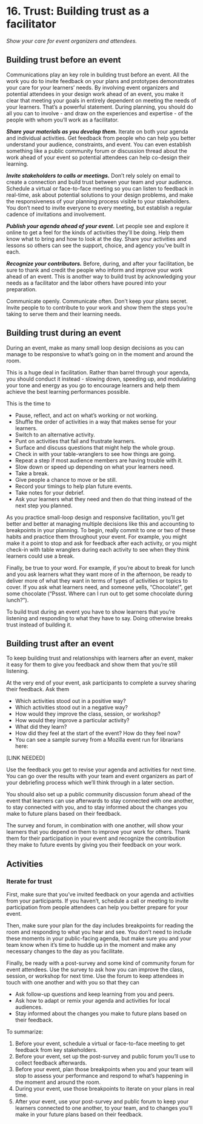 # 16. Trust: Building trust as a facilitator

*Show your care for event organizers and attendees.*

## Building trust before an event

Communications play an key role in building trust before an event. All the work you do to invite feedback on your plans and prototypes demonstrates your care for your learners’ needs. By involving event organizers and potential attendees in your design work ahead of an event, you make it clear that meeting your goals in entirely dependent on meeting the needs of your learners. That’s a powerful statement. During planning, you should do all you can to involve - and draw on the experiences and expertise - of the people with whom you’ll work as a facilitator.

***Share your materials as you develop them.*** Iterate on both your agenda and individual activities. Get feedback from people who can help you better understand your audience, constraints, and event. You can even establish something like a public community forum or discussion thread about the work ahead of your event so potential attendees can help co-design their learning.

***Invite stakeholders to calls or meetings.*** Don’t rely solely on email to create a connection and build trust between your team and your audience. Schedule a virtual or face-to-face meeting so you can listen to feedback in real-time, ask about potential solutions to your design problems, and make the responsiveness of your planning process visible to your stakeholders. You don’t need to invite everyone to every meeting, but establish a regular cadence of invitations and involvement.

***Publish your agenda ahead of your event.*** Let people see and explore it online to get a feel for the kinds of activities they’ll be doing. Help them know what to bring and how to look at the day. Share your activities and lessons so others can see the support, choice, and agency you’ve built in each.

***Recognize your contributors.*** Before, during, and after your facilitation, be sure to thank and credit the people who inform and improve your work ahead of an event. This is another way to build trust by acknowledging your needs as a facilitator and the labor others have poured into your preparation.

Communicate openly. Communicate often. Don’t keep your plans secret. Invite people to to contribute to your work and show them the steps you’re taking to serve them and their learning needs.

## Building trust during an event

During an event, make as many small loop design decisions as you can manage to be responsive to what’s going on in the moment and around the room. 

This is a huge deal in facilitation. Rather than barrel through your agenda, you should conduct it instead - slowing down, speeding up, and modulating your tone and energy as you go to encourage learners and help them achieve the best learning performances possible.

This is the time to

- Pause, reflect, and act on what’s working or not working.
- Shuffle the order of activities in a way that makes sense for your learners.
- Switch to an alternative activity.
- Punt on activities that fail and frustrate learners.
- Surface and discuss questions that might help the whole group.
- Check in with your table-wranglers to see how things are going.
- Repeat a step if most audience members are having trouble with it.
- Slow down or speed up depending on what your learners need.
- Take a break.
- Give people a chance to move or be still.
- Record your timings to help plan future events.
- Take notes for your debrief.
- Ask your learners what they need and then do that thing instead of the next step you planned.

As you practice small-loop design and responsive facilitation, you’ll get better and better at managing multiple decisions like this and accounting to breakpoints in your planning. To begin, really commit to one or two of these habits and practice them throughout your event. For example, you might make it a point to stop and ask for feedback after each activity, or you might check-in with table wranglers during each activity to see when they think learners could use a break.

Finally, be true to your word. For example, if you’re about to break for lunch and you ask learners what they want more of in the afternoon, be ready to deliver more of what they want in terms of types of activities or topics to cover. If you ask what learners need, and someone yells, “Chocolate!”, get some chocolate (“Pssst. Where can I run out to get some chocolate during lunch?”).

To build trust during an event you have to show learners that you’re listening and responding to what they have to say. Doing otherwise breaks trust instead of building it.

## Building trust after an event

To keep building trust and relationships with learners after an event, maker it easy for them to give you feedback and show them that you’re still listening.

At the very end of your event, ask participants to complete a survey sharing their feedback. Ask them

- Which activities stood out in a positive way?
- Which activities stood out in a negative way?
- How would they improve the class, session, or workshop?
- How would they improve a particular activity?
- What did they learn?
- How did they feel at the start of the event? How do they feel now?
- You can see a sample survey from a Mozilla event run for librarians here:

[LINK NEEDED]

Use the feedback you get to revise your agenda and activities for next time. You can go over the results with your team and event organizers as part of your debriefing process which we’ll think through in a later section.

You should also set up a public community discussion forum ahead of the event that learners can use afterwards to stay connected with one another, to stay connected with you, and to stay informed about the changes you make to future plans based on their feedback.

The survey and forum, in combination with one another, will show your learners that you depend on them to improve your work for others. Thank them for their participation in your event and recognize the contribution they make to future events by giving you their feedback on your work.

## Activities

### Iterate for trust

First, make sure that you’ve invited feedback on your agenda and activities from your participants. If you haven’t, schedule a call or meeting to invite participation from people attendees can help you better prepare for your event.

Then, make sure your plan for the day includes breakpoints for reading the room and responding to what you hear and see. You don’t need to include these moments in your public-facing agenda, but make sure you and your team know when it’s time to huddle up in the moment and make any necessary changes to the day as you facilitate.

Finally, be ready with a post-survey and some kind of community forum for event attendees. Use the survey to ask how you can improve the class, session, or workshop for next time. Use the forum to keep attendees in touch with one another and with you so that they can

- Ask follow-up questions and keep learning from you and peers.
- Ask how to adapt or remix your agenda and activities for local audiences.
- Stay informed about the changes you make to future plans based on their feedback.

To summarize:

1. Before your event, schedule a virtual or face-to-face meeting to get feedback from key stakeholders.
2. Before your event, set up the post-survey and public forum you’ll use to collect feedback afterwards.
3. Before your event, plan those breakpoints when you and your team will stop to assess your performance and respond to what’s happening in the moment and around the room.
4. During your event, use those breakpoints to iterate on your plans in real time.
5. After your event, use your post-survey and public forum to keep your learners connected to one another, to your team, and to changes you’ll make in your future plans based on their feedback.